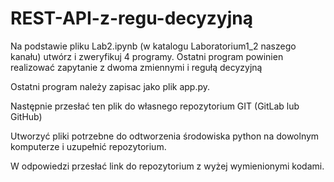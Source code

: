 # REST-API-z-regu-decyzyjną

Na podstawie pliku Lab2.ipynb (w katalogu Laboratorium1_2 naszego kanału) utwórz i zweryfikuj 4 programy. 
Ostatni program powinien realizować zapytanie z dwoma zmiennymi i regułą decyzyjną 

Ostatni program należy zapisac jako plik app.py. 

Następnie przesłać ten plik do własnego repozytorium GIT (GitLab lub GitHub)

Utworzyć pliki potrzebne do odtworzenia środowiska python na dowolnym komputerze i uzupełnić repozytorium. 

W odpowiedzi przesłać link do repozytorium z wyżej wymienionymi kodami. 
